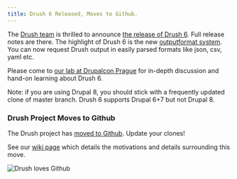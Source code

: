 ```yaml
---
title: Drush 6 Released, Moves to Github.
---
```


The [Drush team](https://github.com/drush-ops/drush/graphs/contributors) is thrilled to announce [the release of Drush 6](https://github.com/drush-ops/drush/releases/tag/6.0.0). Full release notes are there.  The highlight of Drush 6 is the new [outputformat system](https://github.com/drush-ops/drush/blob/8.x-6.x/docs/output-formats.html). You can now request Drush output in easily parsed formats like json, csv, yaml etc.

Please come to [our lab at Drupalcon Prague](https://prague2013.drupal.org/session/drush-optimizations-your-development-workflow) for in-depth discussion and hand-on learning about Drush 6.

Note: if you are using Drupal 8, you should stick with a frequently updated clone of master branch. Drush 6 supports Drupal 6+7 but not Drupal 8.

### Drush Project Moves to Github


The Drush project has [moved to Github](https://github.com/drush-ops/drush). Update your clones! 

See our [wiki page](https://github.com/drush-ops/drush/wiki/Migration-From-Drupal.org) which details the motivations and details surrounding this move.

![Drush loves Github](http://media.tumblr.com/ae7b05d363096e1dcd366003cf525e55/tumblr_inline_mrsj4h7ZPJ1qz4rgp.png)